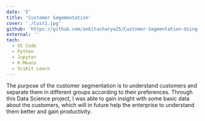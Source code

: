 ```yaml
---
date: '5'
title: 'Customer Segementation'
cover: './Cust1.jpg'
github: 'https://github.com/ankitacharya25/Customer-Segmentation-Using-K-Means-Clustering'
external: ''
tech:
  - VS Code
  - Python
  - Jupyter
  - K-Means
  - SciKit Learn
---
```


The purpose of the customer segmentation is to understand customers and separate them in different groups according to their preferences. Through this Data Science project, I was able to gain insight with some basic data about the customers, which will in future help the enterprise to understand them better and gain productivity.